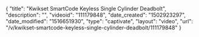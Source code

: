 {
    "title": "Kwikset SmartCode Keyless Single Cylinder Deadbolt",
    "description": "",
    "videoid": "111179848",
    "date_created": "1502923297",
    "date_modified": "1516651930",
    "type": "captivate",
    "layout": "video",
    "url": "\/v\/kwikset-smartcode-keyless-single-cylinder-deadbolt\/111179848"
}